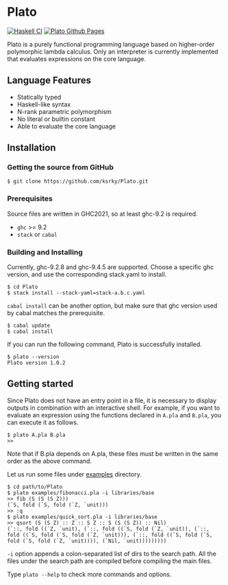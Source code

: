 # Plato

[![Haskell CI](https://github.com/ksrky/Plato/actions/workflows/haskell.yml/badge.svg)](https://github.com/ksrky/Plato/actions/workflows/haskell.yml)
[![Plato Github Pages](https://github.com/ksrky/Plato/actions/workflows/docs-gh-pages.yml/badge.svg)](https://github.com/ksrky/Plato/actions/workflows/docs-gh-pages.yml)

Plato is a purely functional programming language based on higher-order polymorphic lambda calculus. Only an interpreter is currently implemented that evaluates expressions on the core language.

## Language Features

- Statically typed
- Haskell-like syntax
- N-rank parametric polymorphism
- No literal or builtin constant
- Able to evaluate the core language

## Installation

### Getting the source from GitHub

```command
$ git clone https://github.com/ksrky/Plato.git
```

### Prerequisites

Source files are written in GHC2021, so at least ghc-9.2 is required.

- `ghc` >= 9.2
- `stack` or `cabal`

### Building and Installing

Currently, ghc-9.2.8 and ghc-9.4.5 are supported. Choose a specific ghc version, and use the corresponding stack.yaml to install.

```command
$ cd Plato
$ stack install --stack-yaml=stack-a.b.c.yaml
```

`cabal install` can be another option, but make sure that ghc version used by cabal matches the prerequisite.

```command
$ cabal update
$ cabal install
```

If you can run the following command, Plato is successfully installed.

```
$ plato --version
Plato version 1.0.2
```

## Getting started

Since Plato does not have an entry point in a file, it is necessary to display outputs in combination with an interactive shell. For example, if you want to evaluate an expression using the functions declared in `A.pla` and `B.pla`, you can execute it as follows.

```
$ plato A.pla B.pla
>>
```

Note that if B.pla depends on A.pla, these files must be written in the same order as the above command.

Let us run some files under [examples](examples) directory.

```
$ cd path/to/Plato
$ plato examples/fibonacci.pla -i libraries/base
>> fib (S (S (S Z)))
(`S, fold (`S, fold (`Z, `unit)))
>> :q
$ plato examples/quick_sort.pla -i libraries/base
>> qsort (S (S Z) :: Z :: S Z :: S (S (S Z)) :: Nil)
(`::, fold ((`Z, `unit), (`::, fold ((`S, fold (`Z, `unit)), (`::, fold ((`S, fold (`S, fold (`Z, `unit))), (`::, fold ((`S, fold (`S, fold (`S, fold (`Z, `unit)))), (`Nil, `unit)))))))))
```

`-i` option appends a colon-separated list of dirs to the search path. All the files under the search path are compiled before compiling the main files.

Type `plato --help` to check more commands and options.
